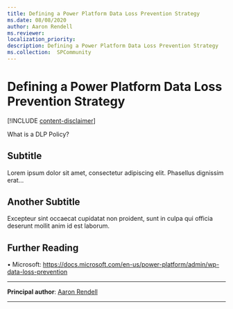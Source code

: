 ```yaml
---
title: Defining a Power Platform Data Loss Prevention Strategy
ms.date: 08/08/2020
author: Aaron Rendell
ms.reviewer:  
localization_priority: 
description: Defining a Power Platform Data Loss Prevention Strategy
ms.collection:  SPCommunity
---
```


# Defining a Power Platform Data Loss Prevention Strategy

[!INCLUDE [content-disclaimer](includes/content-disclaimer.md)]

What is a DLP Policy?

## Subtitle

Lorem ipsum dolor sit amet, consectetur adipiscing elit. Phasellus dignissim erat…

## Another Subtitle

Excepteur sint occaecat cupidatat non proident, sunt in culpa qui officia deserunt mollit anim id est laborum.

## Further Reading

•	Microsoft: https://docs.microsoft.com/en-us/power-platform/admin/wp-data-loss-prevention

---

**Principal author**: [Aaron Rendell](hhttps://www.linkedin.com/in/aaron-rendell/)

---
